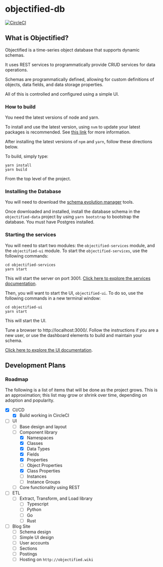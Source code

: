 # objectified-db 

[![CircleCI](https://dl.circleci.com/status-badge/img/gh/KenSuenobu/objectified-db/tree/main.svg?style=svg)](https://dl.circleci.com/status-badge/redirect/gh/KenSuenobu/objectified-db/tree/main)

## What is Objectified?

Objectified is a time-series object database that supports dynamic schemas.

It uses REST services to programmatically provide CRUD services for 
data operations.

Schemas are programmatically defined, allowing for custom definitions of
objects, data fields, and data storage properties.

All of this is controlled and configured using a simple UI.

### How to build

You need the latest versions of node and yarn.

To install and use the latest version, using `nvm` to update your latest packages
is recommended.  See [this link](https://github.com/nvm-sh/nvm) for more information.

After installing the latest versions of `npm` and `yarn`, follow these directions below.

To build, simply type:

```shell
yarn install
yarn build
```

From the top level of the project.

### Installing the Database

You will need to download the [schema evolution manager](https://github.com/mbryzek/schema-evolution-manager)
tools.

Once downloaded and installed, install the database schema in the `objectified-data`
project by using `yarn bootstrap` to bootstrap the database.  You must have
Postgres installed.

### Starting the services

You will need to start two modules: the `objectified-services` module, and
the `objectified-ui` module.  To start the `objectified-services`, use
the following commands:

```shell
cd objectified-services
yarn start
```

This will start the server on port 3001.  [Click here to explore the
services documentation](objectified-services/README.md).

Then, you will want to start the UI, `objectified-ui`.  To do so, use the
following commands in a new terminal window:

```shell
cd objectified-ui
yarn start
```

This will start the UI.

Tune a browser to http://localhost:3000/.  Follow the instructions if you
are a new user, or use the dashboard elements to build and maintain your
schema.

[Click here to explore the UI documentation](objectified-ui/README.md).

## Development Plans

### Roadmap

The following is a list of items that will be done as the project grows.  This is
an approximation; this list may grow or shrink over time, depending on adoption
and popularity.

- [x] CI/CD
  - [x] Build working in CircleCI

- [ ] UI
  - [ ] Base design and layout
  - [ ] Component library
    - [x] Namespaces
    - [x] Classes
    - [x] Data Types
    - [x] Fields
    - [x] Properties
    - [ ] Object Properties
    - [x] Class Properties
    - [ ] Instances
    - [ ] Instance Groups
  - [ ] Core functionality using REST

- [ ] ETL
  - [ ] Extract, Transform, and Load library
    - [ ] Typescript
    - [ ] Python
    - [ ] Go
    - [ ] Rust

- [ ] Blog Site
  - [ ] Schema design
  - [ ] Simple UI design
  - [ ] User accounts
  - [ ] Sections
  - [ ] Postings
  - [ ] Hosting on `http://objectified.wiki`
